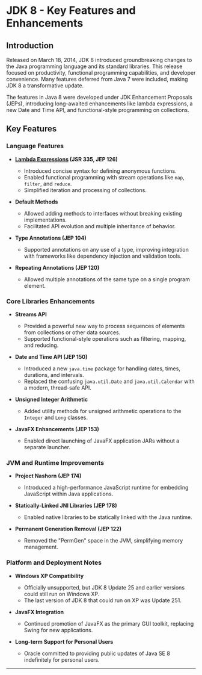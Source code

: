 
# JDK 8 - Key Features and Enhancements

## Introduction

Released on March 18, 2014, JDK 8 introduced groundbreaking changes to the Java programming language and its standard libraries. This release focused on productivity, functional programming capabilities, and developer convenience. Many features deferred from Java 7 were included, making JDK 8 a transformative update.

The features in Java 8 were developed under JDK Enhancement Proposals (JEPs), introducing long-awaited enhancements like lambda expressions, a new Date and Time API, and functional-style programming on collections.

## Key Features

### Language Features

- **[Lambda Expressions](./Lambda%20Expressions.md) (JSR 335, JEP 126)**

  - Introduced concise syntax for defining anonymous functions.
  - Enabled functional programming with stream operations like `map`, `filter`, and `reduce`.
  - Simplified iteration and processing of collections.
- **Default Methods**

  - Allowed adding methods to interfaces without breaking existing implementations.
  - Facilitated API evolution and multiple inheritance of behavior.
- **Type Annotations (JEP 104)**

  - Supported annotations on any use of a type, improving integration with frameworks like dependency injection and validation tools.
- **Repeating Annotations (JEP 120)**

  - Allowed multiple annotations of the same type on a single program element.

### Core Libraries Enhancements

- **Streams API**

  - Provided a powerful new way to process sequences of elements from collections or other data sources.
  - Supported functional-style operations such as filtering, mapping, and reducing.
- **Date and Time API (JEP 150)**

  - Introduced a new `java.time` package for handling dates, times, durations, and intervals.
  - Replaced the confusing `java.util.Date` and `java.util.Calendar` with a modern, thread-safe API.
- **Unsigned Integer Arithmetic**

  - Added utility methods for unsigned arithmetic operations to the `Integer` and `Long` classes.
- **JavaFX Enhancements (JEP 153)**

  - Enabled direct launching of JavaFX application JARs without a separate launcher.

### JVM and Runtime Improvements

- **Project Nashorn (JEP 174)**

  - Introduced a high-performance JavaScript runtime for embedding JavaScript within Java applications.
- **Statically-Linked JNI Libraries (JEP 178)**

  - Enabled native libraries to be statically linked with the Java runtime.
- **Permanent Generation Removal (JEP 122)**

  - Removed the "PermGen" space in the JVM, simplifying memory management.

### Platform and Deployment Notes

- **Windows XP Compatibility**

  - Officially unsupported, but JDK 8 Update 25 and earlier versions could still run on Windows XP.
  - The last version of JDK 8 that could run on XP was Update 251.
- **JavaFX Integration**

  - Continued promotion of JavaFX as the primary GUI toolkit, replacing Swing for new applications.
- **Long-term Support for Personal Users**

  - Oracle committed to providing public updates of Java SE 8 indefinitely for personal users.

---
